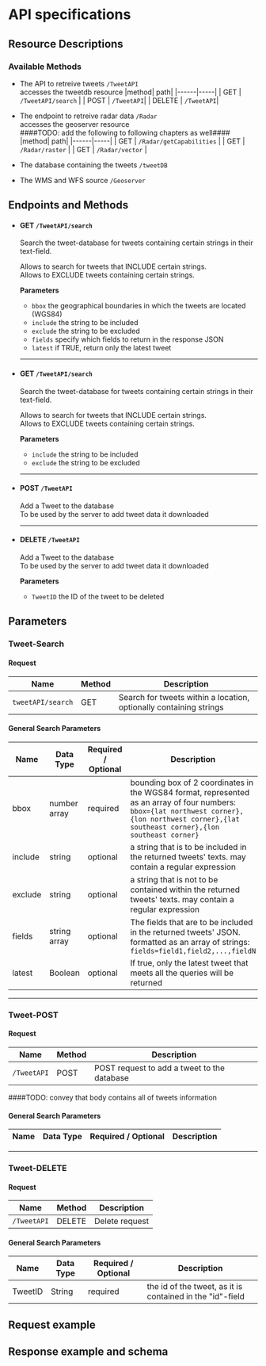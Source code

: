 # API specifications
## Resource Descriptions
 ### Available Methods
 * The API to retreive tweets `/TweetAPI`  
    accesses the tweetdb resource
  |method| path|
  |------|-----|
  |  GET | `/TweetAPI/search` |
  | POST | `/TweetAPI`|
  | DELETE | `/TweetAPI`|

 * The endpoint to retreive radar data `/Radar`  
    accesses the geoserver resource   
   ####TODO: add the following to following chapters as well####
  |method| path|
  |------|-----|
  |  GET | `/Radar/getCapabilities` |
  |  GET | `/Radar/raster` |
  |  GET | `/Radar/vector` |

 * The database containing the tweets `/tweetDB`  
 * The WMS and WFS source `/Geoserver`

## Endpoints and Methods


* #### GET `/TweetAPI/search`  
  Search the tweet-database for tweets containing certain strings in their text-field.  

  Allows to search for tweets that INCLUDE certain strings.  
  Allows to EXCLUDE tweets containing certain strings.  

  **Parameters**  
  * `bbox` the geographical boundaries in which the tweets are located (WGS84)  
  * `include` the string to be included  
  * `exclude` the string to be excluded  
  * `fields` specify which fields to return in the response JSON  
  * `latest` if TRUE, return only the latest tweet


  <hr>

* #### GET `/TweetAPI/search`  
  Search the tweet-database for tweets containing certain strings in their text-field.  

  Allows to search for tweets that INCLUDE certain strings.  
  Allows to EXCLUDE tweets containing certain strings.  

  **Parameters**  
  * `include` the string to be included  
  * `exclude` the string to be excluded  


  <hr>

* #### POST `/TweetAPI`
  Add a Tweet to the database  
  To be used by the server to add tweet data it downloaded


  <hr>

* #### DELETE `/TweetAPI`  
  Add a Tweet to the database  
  To be used by the server to add tweet data it downloaded  

  **Parameters**  
  * `TweetID` the ID of the tweet to be deleted  



## Parameters
### Tweet-Search
#### Request
| **Name** | **Method** | **Description**|
|----------|------------|----------------|
|`tweetAPI/search`| GET |Search for tweets within a location, optionally containing strings

#### General Search Parameters
| **Name** | **Data Type** |**Required / Optional**| **Description**|
|----------|---------------|-----------------------|----------------|
|bbox|number array|required|bounding box of 2 coordinates in the WGS84 format, represented as an array of four numbers: `bbox={lat northwest corner},{lon northwest corner},{lat southeast corner},{lon southeast corner}`|
|include|string|optional|a string that is to be included in the returned tweets' texts. may contain a regular expression|
|exclude|string|optional|a string that is not to be contained within the returned tweets' texts. may contain a regular expression|
|fields|string array|optional|The fields that are to be included in the returned tweets' JSON. formatted as an array of strings: `fields=field1,field2,...,fieldN`|
|latest|Boolean|optional|If true, only the latest tweet that meets all the queries will be returned|

<hr>

### Tweet-POST
#### Request
| **Name** | **Method** | **Description**|
|----------|------------|----------------|
|`/TweetAPI`|POST|POST request to add a tweet to the database|

####TODO: convey that body contains all of tweets information

#### General Search Parameters
| **Name** | **Data Type** |**Required / Optional**| **Description**|
|----------|---------------|-----------------------|----------------|

<hr>

### Tweet-DELETE
#### Request
| **Name** | **Method** | **Description**|
|----------|------------|----------------|
|`/TweetAPI` |DELETE  	  |Delete request  |

#### General Search Parameters
| **Name** | **Data Type** |**Required / Optional**| **Description**|
|----------|---------------|-----------------------|----------------|
|TweetID|String|required|the id of the tweet, as it is contained in the "id"-field|

## Request example

## Response example and schema
